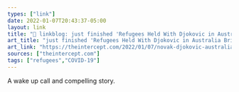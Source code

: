 ```yaml
---
types: ["link"]
date: 2022-01-07T20:43:37-05:00
layout: link
title: "🔗 linkblog: just finished 'Refugees Held With Djokovic in Australia Briefly in Spotlight'"
art_title: "just finished 'Refugees Held With Djokovic in Australia Briefly in Spotlight"
art_link: "https://theintercept.com/2022/01/07/novak-djokovic-australia-refugees/"
sources: ["theintercept.com"]
tags: ["refugees","COVID-19"]
---
```

A wake up call and compelling story.
